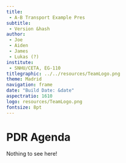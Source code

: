 ```yaml
---
title:
 - A-B Transport Example Pres
subtitle:
 - Version &hash
author:
 - Joe
 - Aiden
 - James
 - Lukas (?)
institute:
 - SNHU/CETA, EG-110
titlegraphic: ../../resources/TeamLogo.png
theme: Madrid
navigation: frame
date: "Build Date: &date"
aspectratio: 1610
logo: resources/TeamLogo.png
fontsize: 8pt
---
```



# PDR Agenda

Nothing to see here!
